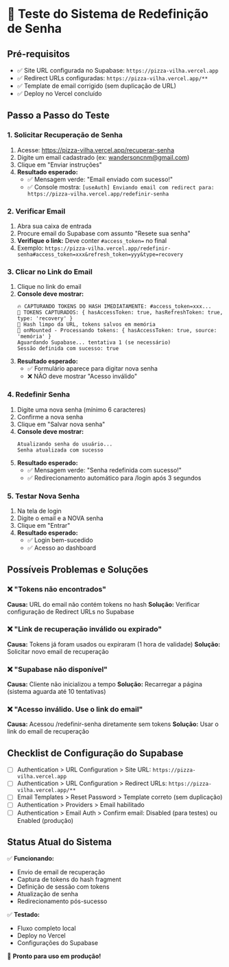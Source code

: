 # 🔐 Teste do Sistema de Redefinição de Senha

## Pré-requisitos
- ✅ Site URL configurada no Supabase: `https://pizza-vilha.vercel.app`
- ✅ Redirect URLs configuradas: `https://pizza-vilha.vercel.app/**`
- ✅ Template de email corrigido (sem duplicação de URL)
- ✅ Deploy no Vercel concluído

## Passo a Passo do Teste

### 1. Solicitar Recuperação de Senha
1. Acesse: https://pizza-vilha.vercel.app/recuperar-senha
2. Digite um email cadastrado (ex: wandersoncnm@gmail.com)
3. Clique em "Enviar instruções"
4. **Resultado esperado:** 
   - ✅ Mensagem verde: "Email enviado com sucesso!"
   - ✅ Console mostra: `[useAuth] Enviando email com redirect para: https://pizza-vilha.vercel.app/redefinir-senha`

### 2. Verificar Email
1. Abra sua caixa de entrada
2. Procure email do Supabase com assunto "Resete sua senha"
3. **Verifique o link:** Deve conter `#access_token=` no final
4. Exemplo: `https://pizza-vilha.vercel.app/redefinir-senha#access_token=xxx&refresh_token=yyy&type=recovery`

### 3. Clicar no Link do Email
1. Clique no link do email
2. **Console deve mostrar:**
   ```
   🔥 CAPTURANDO TOKENS DO HASH IMEDIATAMENTE: #access_token=xxx...
   🎯 TOKENS CAPTURADOS: { hasAccessToken: true, hasRefreshToken: true, type: 'recovery' }
   🧹 Hash limpo da URL, tokens salvos em memória
   🚀 onMounted - Processando tokens: { hasAccessToken: true, source: 'memória' }
   Aguardando Supabase... tentativa 1 (se necessário)
   Sessão definida com sucesso: true
   ```
3. **Resultado esperado:**
   - ✅ Formulário aparece para digitar nova senha
   - ❌ NÃO deve mostrar "Acesso inválido"

### 4. Redefinir Senha
1. Digite uma nova senha (mínimo 6 caracteres)
2. Confirme a nova senha
3. Clique em "Salvar nova senha"
4. **Console deve mostrar:**
   ```
   Atualizando senha do usuário...
   Senha atualizada com sucesso
   ```
5. **Resultado esperado:**
   - ✅ Mensagem verde: "Senha redefinida com sucesso!"
   - ✅ Redirecionamento automático para /login após 3 segundos

### 5. Testar Nova Senha
1. Na tela de login
2. Digite o email e a NOVA senha
3. Clique em "Entrar"
4. **Resultado esperado:**
   - ✅ Login bem-sucedido
   - ✅ Acesso ao dashboard

## Possíveis Problemas e Soluções

### ❌ "Tokens não encontrados"
**Causa:** URL do email não contém tokens no hash
**Solução:** Verificar configuração de Redirect URLs no Supabase

### ❌ "Link de recuperação inválido ou expirado"
**Causa:** Tokens já foram usados ou expiraram (1 hora de validade)
**Solução:** Solicitar novo email de recuperação

### ❌ "Supabase não disponível"
**Causa:** Cliente não inicializou a tempo
**Solução:** Recarregar a página (sistema aguarda até 10 tentativas)

### ❌ "Acesso inválido. Use o link do email"
**Causa:** Acessou /redefinir-senha diretamente sem tokens
**Solução:** Usar o link do email de recuperação

## Checklist de Configuração do Supabase

- [ ] Authentication > URL Configuration > Site URL: `https://pizza-vilha.vercel.app`
- [ ] Authentication > URL Configuration > Redirect URLs: `https://pizza-vilha.vercel.app/**`
- [ ] Email Templates > Reset Password > Template correto (sem duplicação)
- [ ] Authentication > Providers > Email habilitado
- [ ] Authentication > Email Auth > Confirm email: Disabled (para testes) ou Enabled (produção)

## Status Atual do Sistema

✅ **Funcionando:**
- Envio de email de recuperação
- Captura de tokens do hash fragment
- Definição de sessão com tokens
- Atualização de senha
- Redirecionamento pós-sucesso

✅ **Testado:**
- Fluxo completo local
- Deploy no Vercel
- Configurações do Supabase

🎯 **Pronto para uso em produção!**

